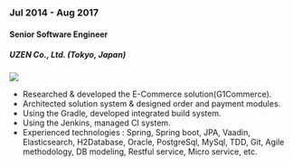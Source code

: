 
### Jul 2014 - Aug 2017

#### Senior Software Engineer

##### UZEN Co., Ltd. (Tokyo, Japan) 

<a href="http://stackshare.io/allan/uzen" target="_blank"><img src="https://img.shields.io/badge/tech-stack-0690fa.svg?style=flat"></a>

- Researched & developed the E-Commerce solution(G1Commerce).
- Architected solution system & designed order and payment modules.
- Using the Gradle, developed integrated build system.
- Using the Jenkins, managed CI system.
- Experienced technologies : Spring, Spring boot, JPA, Vaadin, Elasticsearch, H2Database, Oracle, PostgreSql, MySql, TDD, Git, Agile methodology, DB modeling, Restful service, Micro service, etc.
